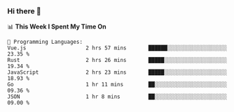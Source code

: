 ### Hi there 👋

<!--
**CrazyCollin/crazycollin** is a ✨ _special_ ✨ repository because its `README.md` (this file) appears on your GitHub profile.

Here are some ideas to get you started:

- 🔭 I’m currently working on ...
- 🌱 I’m currently learning ...
- 👯 I’m looking to collaborate on ...
- 🤔 I’m looking for help with ...
- 💬 Ask me about ...
- 📫 How to reach me: ...
- 😄 Pronouns: ...
- ⚡ Fun fact: ...
-->

<!--START_SECTION:waka-->
📊 **This Week I Spent My Time On** 

```text
💬 Programming Languages: 
Vue.js                   2 hrs 57 mins       ██████░░░░░░░░░░░░░░░░░░░   23.35 % 
Rust                     2 hrs 26 mins       █████░░░░░░░░░░░░░░░░░░░░   19.34 % 
JavaScript               2 hrs 23 mins       █████░░░░░░░░░░░░░░░░░░░░   18.93 % 
Go                       1 hr 11 mins        ██░░░░░░░░░░░░░░░░░░░░░░░   09.36 % 
JSON                     1 hr 8 mins         ██░░░░░░░░░░░░░░░░░░░░░░░   09.00 % 
```


<!--END_SECTION:waka-->
